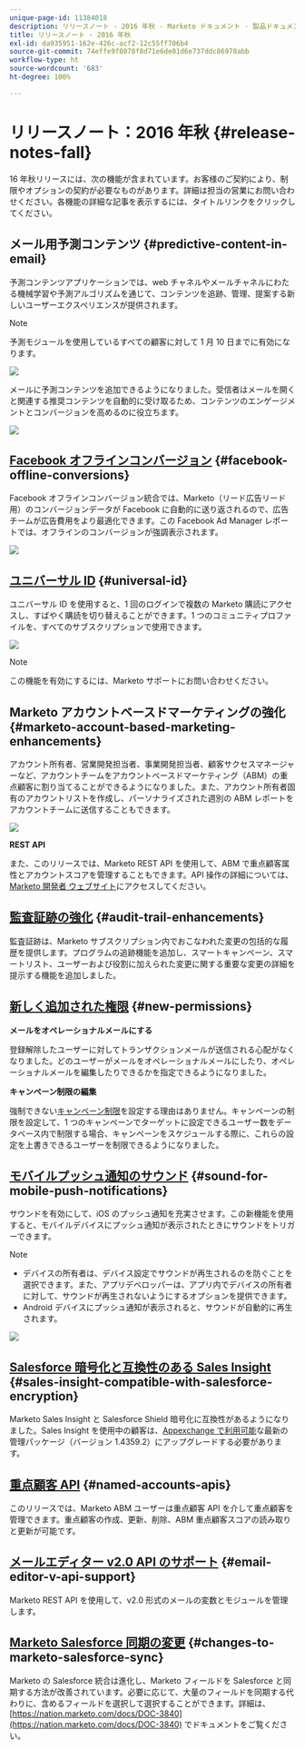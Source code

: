 ```yaml
---
unique-page-id: 11384018
description: リリースノート - 2016 年秋 - Marketo ドキュメント - 製品ドキュメント
title: リリースノート - 2016 年秋
exl-id: da935951-162e-426c-acf2-12c55ff706b4
source-git-commit: 74effe9f8078f8d71e6de01d6e737ddc86978abb
workflow-type: ht
source-wordcount: '683'
ht-degree: 100%

---
```


# リリースノート：2016 年秋 {#release-notes-fall}

16 年秋リリースには、次の機能が含まれています。お客様のご契約により、制限やオプションの契約が必要なものがあります。詳細は担当の営業にお問い合わせください。各機能の詳細な記事を表示するには、タイトルリンクをクリックしてください。

## メール用予測コンテンツ {#predictive-content-in-email}

予測コンテンツアプリケーションでは、web チャネルやメールチャネルにわたる機械学習や予測アルゴリズムを通じて、コンテンツを追跡、管理、提案する新しいユーザーエクスペリエンスが提供されます。

>[!NOTE]
>
>予測モジュールを使用しているすべての顧客に対して 1 月 10 日までに有効になります。

![](assets/shafe.png)

メールに予測コンテンツを追加できるようになりました。受信者はメールを開くと関連する推奨コンテンツを自動的に受け取るため、コンテンツのエンゲージメントとコンバージョンを高めるのに役立ちます。

![](assets/predictive.png)

## [Facebook オフラインコンバージョン](/help/marketo/product-docs/demand-generation/facebook/understanding-facebook-offline-conversions.md) {#facebook-offline-conversions}

Facebook オフラインコンバージョン統合では、Marketo（リード広告リード用）のコンバージョンデータが Facebook に自動的に送り返されるので、広告チームが広告費用をより最適化できます。この Facebook Ad Manager レポートでは、オフラインのコンバージョンが強調表示されます。

![](assets/facebook.png)

## [ユニバーサル ID](/help/marketo/product-docs/administration/settings/using-a-universal-id-for-subscription-login.md) {#universal-id}

ユニバーサル ID を使用すると、1 回のログインで複数の Marketo 購読にアクセスし、すばやく購読を切り替えることができます。1 つのコミュニティプロファイルを、すべてのサブスクリプションで使用できます。

![](assets/image2016-11-3-15-3a10-3a16.png)

>[!NOTE]
>
>この機能を有効にするには、Marketo サポートにお問い合わせください。

## Marketo アカウントベースドマーケティングの強化 {#marketo-account-based-marketing-enhancements}

アカウント所有者、営業開発担当者、事業開発担当者、顧客サクセスマネージャーなど、アカウントチームをアカウントベースドマーケティング（ABM）の重点顧客に割り当てることができるようになりました。また、アカウント所有者固有のアカウントリストを作成し、パーソナライズされた週別の ABM レポートをアカウントチームに送信することもできます。

![](assets/account-team-11-15-16.png)

**REST API**

また、このリリースでは、Marketo REST API を使用して、ABM で重点顧客属性とアカウントスコアを管理することもできます。API 操作の詳細については、[Marketo 開発者 ウェブサイト](https://developers.marketo.com/rest-api/lead-database/named-accounts)にアクセスしてください。

## [監査証跡の強化](/help/marketo/product-docs/administration/audit-trail/change-details-in-audit-trail.md) {#audit-trail-enhancements}

監査証跡は、Marketo サブスクリプション内でおこなわれた変更の包括的な履歴を提供します。プログラムの追跡機能を追加し、スマートキャンペーン、スマートリスト、ユーザーおよび役割に加えられた変更に関する重要な変更の詳細を提示する機能を追加しました。

## [新しく追加された権限](/help/marketo/product-docs/administration/users-and-roles/managing-user-roles-and-permissions/descriptions-of-role-permissions.md) {#new-permissions}

**メールをオペレーショナルメールにする**

登録解除したユーザーに対してトランザクションメールが送信される心配がなくなりました。どのユーザーがメールをオペレーショナルメールにしたり、オペレーショナルメールを編集したりできるかを指定できるようになりました。

**キャンペーン制限の編集**

強制できない[キャンペーン制限](/help/marketo/product-docs/administration/email-setup/enable-person-restrictions-for-smart-campaigns.md)を設定する理由はありません。キャンペーンの制限を設定して、1 つのキャンペーンでターゲットに設定できるユーザー数をデータベース内で制限する場合、キャンペーンをスケジュールする際に、これらの設定を上書きできるユーザーを制限できるようになりました。

## [モバイルプッシュ通知のサウンド](/help/marketo/product-docs/mobile-marketing/push-notifications/configure-mobile-push-notification.md) {#sound-for-mobile-push-notifications}

サウンドを有効にして、iOS のプッシュ通知を充実させます。この新機能を使用すると、モバイルデバイスにプッシュ通知が表示されたときにサウンドをトリガーできます。

>[!NOTE]
>
>* デバイスの所有者は、デバイス設定でサウンドが再生されるのを防ぐことを選択できます。また、アプリデベロッパーは、アプリ内でデバイスの所有者に対して、サウンドが再生されないようにするオプションを提供できます。
>* Android デバイスにプッシュ通知が表示されると、サウンドが自動的に再生されます。


![](assets/sound-for-push-notifications.png)

## [Salesforce 暗号化と互換性のある Sales Insight](/help/marketo/product-docs/marketo-sales-insight/msi-for-salesforce/installation/install-marketo-sales-insight-package-in-salesforce-appexchange.md) {#sales-insight-compatible-with-salesforce-encryption}

Marketo Sales Insight と Salesforce Shield 暗号化に互換性があるようになりました。Sales Insight を使用中の顧客は、[Appexchange で利用可能](https://appexchange.salesforce.com/listingDetail?listingId=a0N30000001SVZmEAO)な最新の管理パッケージ（バージョン 1.4359.2）にアップグレードする必要があります。

## [重点顧客 API](https://developers.marketo.com/rest-api/lead-database/named-accounts/) {#named-accounts-apis}

このリリースでは、Marketo ABM ユーザーは重点顧客 API を介して重点顧客を管理できます。重点顧客の作成、更新、削除、ABM 重点顧客スコアの読み取りと更新が可能です。

## [メールエディター v2.0 API のサポート](https://developers.marketo.com/rest-api/assets/emails/) {#email-editor-v-api-support}

Marketo REST API を使用して、v2.0 形式のメールの変数とモジュールを管理します。

## [Marketo Salesforce 同期の変更](https://nation.marketo.com/docs/DOC-3840) {#changes-to-marketo-salesforce-sync}

Marketo の Salesforce 統合は進化し、Marketo フィールドを Salesforce と同期する方法が改善されています。必要に応じて、大量のフィールドを同期する代わりに、含めるフィールドを選択して選択することができます。詳細は、[https://nation.marketo.com/docs/DOC-3840](https://nation.marketo.com/docs/DOC-3840) でドキュメントをご覧ください。
